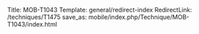 Title: MOB-T1043
Template: general/redirect-index
RedirectLink: /techniques/T1475
save_as: mobile/index.php/Technique/MOB-T1043/index.html